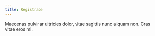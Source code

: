 ```yaml
---
title: Registrate
---
```


Maecenas pulvinar ultricies dolor, vitae sagittis nunc aliquam non. Cras vitae eros mi.